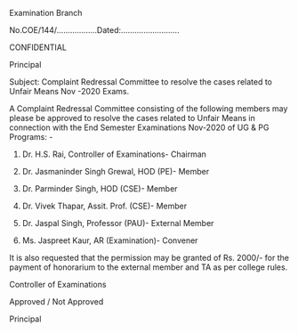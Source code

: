 Examination Branch

No.COE/144/..................Dated:..........................

CONFIDENTIAL

Principal

Subject: Complaint Redressal Committee to resolve the cases related to Unfair Means Nov -2020 Exams.

A Complaint Redressal Committee consisting of the following members may please be approved to resolve the cases related to Unfair Means in connection with the End Semester Examinations Nov-2020 of UG & PG Programs: -


1.	Dr. H.S. Rai, Controller of Examinations-			 	 Chairman

2.	Dr. Jasmaninder Singh Grewal, HOD (PE)- 			 Member

3.	Dr. Parminder Singh, HOD (CSE)-				 Member

4.   Dr. Vivek Thapar, Assit. Prof. (CSE)-				 Member

5.   Dr. Jaspal Singh, Professor (PAU)-				 External Member

6.   Ms. Jaspreet Kaur, AR (Examination)-			 	 Convener

It is also requested that the permission may be granted of Rs. 2000/- for the payment of honorarium to the external member and TA as per college rules.



Controller of Examinations


Approved / Not Approved



Principal
